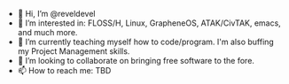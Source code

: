 - 👋 Hi, I’m @reveldevel
- 👀 I’m interested in: FLOSS/H, Linux, GrapheneOS, ATAK/CivTAK, emacs, and much more. 
- 🌱 I’m currently teaching myself how to code/program. I'm also buffing my Project Management skills.
- 💞️ I’m looking to collaborate on bringing free software to the fore.
- 📫 How to reach me: TBD

<!---
reveldevel/reveldevel is a ✨ special ✨ repository because its `README.md` (this file) appears on your GitHub profile.
You can click the Preview link to take a look at your changes.
--->
